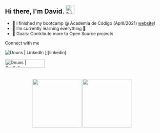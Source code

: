 ## Hi there, I'm David. <img alt="hi" width="28" src="https://c.tenor.com/yWSRmymbuBkAAAAC/waving-hi.gif" /> 

- 🔭 I finished my bootcamp @ Academia de Código (April/2021) [website]!
- 🌱 I’m currently learning everything 🤣
- 🥅 Goals: Contribute more to Open Source projects

Connect with me

<p align="left"> 
[<img align="left" alt="Dnuns | LinkedIn" src="https://img.shields.io/badge/LinkedIn-0077B5?style=for-the-badge&logo=linkedin&logoColor=white" target="_blank"/>][linkedin]

[<img align="left" alt="Dnuns | Portfolio" width="130px" height="27px" src="https://img.shields.io/badge/Portfolio-Down-red" target="_blank"/>][portfolio]
</p>

<br/>
<br/>
<br/>

<p align="center"> 
  <img height="160" src="https://github-readme-stats.vercel.app/api?username=Dnuns&show_icons=true&theme=dracula&layout=compact&langs_count=10" /> 
  <img height="160" src="https://github-readme-stats.vercel.app/api/top-langs/?username=Dnuns&layout=compact&theme=dracula" /> 
</p>

[website]: https://www.codeforall.cv
[linkedin]: https://linkedin.com/in/davsnuns
[portfolio]: https://dnuns.github.io/portfolio

